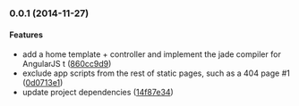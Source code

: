 ### 0.0.1 (2014-11-27)


#### Features

* add a home template + controller and implement the jade compiler for AngularJS t ([860cc9d9](git@github.com:martinjezek/ng-node/commit/860cc9d9dd04bbf2ed31900261b41f57f737c44b))
* exclude app scripts from the rest of static pages, such as a 404 page #1 ([0d0713e1](git@github.com:martinjezek/ng-node/commit/0d0713e14d00ad6dc444b82b99c1d2ebc88402d9))
* update project dependencies ([14f87e34](git@github.com:martinjezek/ng-node/commit/14f87e34e2b6a5c746108ea0be1175a60359720c))



